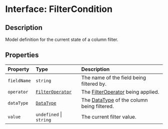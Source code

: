 # Interface: FilterCondition

## Description

Model definition for the current state of a column filter.

## Properties

| Property | Type | Description |
| :------ | :------ | :------ |
| `fieldName` | `string` | The name of the field being filtered by. |
| `operator` | [`FilterOperator`](../enumerations/FilterOperator.md) | The [FilterOperator](../enumerations/FilterOperator.md) being applied. |
| `dataType` | [`DataType`](../enumerations/DataType.md) | The [DataType](../enumerations/DataType.md) of the column being filtered. |
| `value` | `undefined` \| `string` | The current filter value. |
